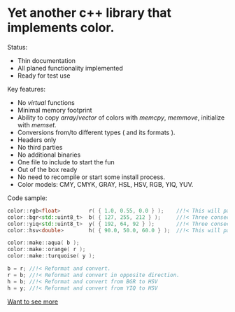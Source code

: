 # Yet another c++ library that implements color.
Status:
- Thin documentation
- All planed functionality implemented
- Ready for test use

Key features:
- No _virtual_ functions
- Minimal memory footprint
- Ability to copy _array_/_vector_ of colors with _memcpy_, _memmove_, initialize with _memset_.
- Conversions from/to different types ( and its formats ).
- Headers only
- No third parties
- No additional binaries
- One file to include to start the fun
- Out of the box ready
 - No need to recompile or start some install process.
- Color models: CMY, CMYK, GRAY, HSL, HSV, RGB, YIQ, YUV.

Code sample:
```c++
color::rgb<float>         r( { 1.0, 0.55, 0.0 } );    //!< This will pack ONLY three consecutive floats in memory
color::bgr<std::uint8_t>  b( { 127, 255, 212 } );     //!< Three consecutive std::uint8_t. Ordered in memory: blue, green and red.
color::yiq<std::uint8_t>  y( { 192, 64, 92 } );       //!< Three consecutive std::uint8_t. Ordered in memory: luma, inphase and quadrature.
color::hsv<double>        h( { 90.0, 50.0, 60.0 } );  //!< This will pack ONLY three consecutive doubles in memory

color::make::aqua( b );
color::make::orange( r );
color::make::turquoise( y );

b = r; //!< Reformat and convert.
r = b; //!< Reformat and convert in opposite direction.
h = b; //!< Reformat and convert from BGR to HSV
h = y; //!< Reformat and convert from YIQ to HSV
```

[Want to see more](doc/index.html)

